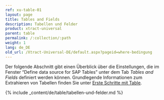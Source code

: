 ```yaml
---
ref: xu-table-01
layout: page
title: Tables and Fields
description: Tabellen und Felder
product: xtract-universal
parent: table
permalink: /:collection/:path
weight: 1
lang: de_DE
old_url: /Xtract-Universal-DE/default.aspx?pageid=where-bedingung
---
```

Der folgende Abschnitt gibt einen Überblick über die Einstellungen, die im Fenster “Define data source for SAP Tables” unter dem Tab *Tables and Fields* definiert werden können.
Grundlegende Informationen zum Extrahieren von Tabellen finden Sie unter [Erste Schritte mit Table](../erste-schritte-mit-table). <br>  

{% include _content/de/table/tabellen-und-felder.md  %}
 
  
